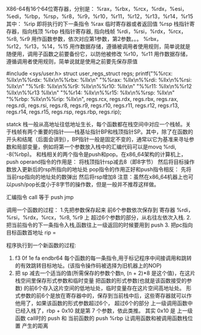 X86-64有16个64位寄存器，分别是：
%rax，%rbx，%rcx，%rdx，%esi，%edi，%rbp，%rsp，%r8，%r9，%r10，%r11，%r12，%r13，%r14，%r15
其中：
%rip  即将执行的下一条指令
%rax  临时寄存器或者返回值
%rsp  栈指针寄存器，指向栈顶
%rbp  栈指针寄存器, 指向栈帧
%rdi，%rsi，%rdx，%rcx，%r8, %r9 用作函数参数，依次对应第1参数，第2参数。。。
%rbx，%r12，%r13，%14，%15 用作数据存储，遵循被调用者使用规则，简单说就是随便用，调用子函数之前要备份它，以防他被修改
%r10，%r11 用作数据存储，遵循调用者使用规则，简单说就是使用之前要先保存原值

#include <sys/user.h>
struct user_regs_struct regs;
printf("%%rcx: %llx\n%%rdx: %llx\n%%rbx: %llx\n"
                                "%%rax: %llx\n%%rdi: %llx\n%%rsi: %llx\n"
                                "%%r8:  %llx\n%%r9:  %llx\n%%r10: %llx\n"
                                "%%r11: %llx\n%%r12  %llx\n%%r13  %llx\n"
                                "%%r14: %llx\n%%r15: %llx\n%%rsp: %llx\n"
                                "%%rbp: %llx\n%%rip: %llx\n",
                                regs.rcx, regs.rdx, regs.rbx,
                                regs.rax, regs.rdi, regs.rsi,
                                regs.r8,  regs.r9,  regs.r10,
                                regs.r11, regs.r12, regs.r13,
                                regs.r14, regs.r15, regs.rsp, 
                                regs.rbp, regs.rip);

statck
栈一般从高地址往低地址生长，每个函数都在栈空间中对应一个栈帧。关于栈帧有两个重要的指针——栈基址指针BP和栈顶指针SP。其中，除了在函数的开头和结尾（后面会讲到），BP指针一般是固定不变的，通常以它为基准来寻址参数和局部变量，例如将第一个参数放入栈中的汇编代码可以是movq %rdi, -8(%rbp)。
和栈相关的两个指令是push和pop。在x86_64架构的计算机上，push operand指令的作用是：
将栈顶指针rsp减去8（即8字节）
然后将目标操作数放入更新后的rsp所指向的地址处
pop指令的作用正好和push指令相反：
先将当前rsp指向的地址处的数弹出
然后将rsp增加8
注意：虽然在x86_64机器上也可以push/pop长度小于8字节的操作数，但是一般并不推荐这样做。


汇编指令
call <func>
等于
push <next pc>
jmp <func>

调用一个函数的过程：
1.先把参数保存起来
前6个参数依次保存到 寄存器 %rdi，%rsi，%rdx，%rcx，%r8, %r9 上
超过6个参数的部分，从右往左依次入栈.
2.把当前指令的下一条指令入栈,函数往上一级返回的时候要用到
push <next pc>
3. 把pc指向目标函数首地址
rip = <func addr>

程序执行到一个新函数的过程:
1. f3 0f 1e fa             endbr64
每个函数的每一条指令,用于标记程序中间接调用和跳转的有效跳转目标地址。(该指令操作码被选择为旧机器上的NOP)
2. 把 sp 减去一个适当的值(所需保存的参数个数n, (n + 2)*8 是这个值)，在这片栈空间里保存形式参数和临时变量 
把函数的形式参数(也就是该函数接受的参数) 的前6个存入这片空间的低地址处，临时变量存在这片空间高地址处。
形式参数的前6个是放在寄存器中的，保存到当前栈中后，这些寄存器就可以作他用了，如果该函数的形式参数超过6个，
超过6个的部分 上一级调用函数中已经入栈了，rbp + 0x10 就是第 7 个参数，依此类推。
其实 0x10 是 上一级函数 call时的 push <next pc> 和 当前函数的 push %rbp 让调用函数和被调用函数栈位置
产生的距离

